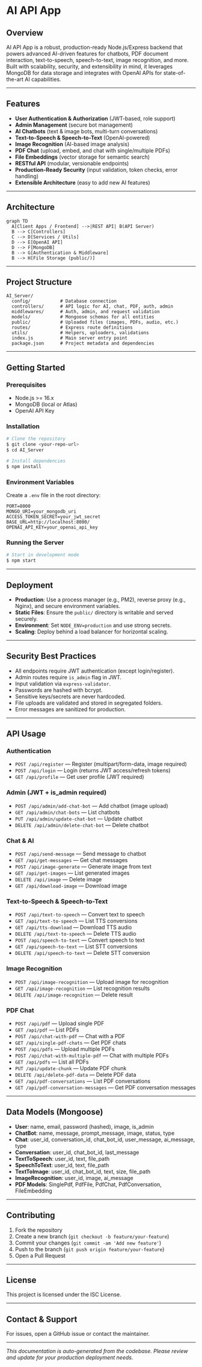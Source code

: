 # AI API App

## Overview
AI API App is a robust, production-ready Node.js/Express backend that powers advanced AI-driven features for chatbots, PDF document interaction, text-to-speech, speech-to-text, image recognition, and more. Built with scalability, security, and extensibility in mind, it leverages MongoDB for data storage and integrates with OpenAI APIs for state-of-the-art AI capabilities.

---

## Features
- **User Authentication & Authorization** (JWT-based, role support)
- **Admin Management** (secure bot management)
- **AI Chatbots** (text & image bots, multi-turn conversations)
- **Text-to-Speech & Speech-to-Text** (OpenAI-powered)
- **Image Recognition** (AI-based image analysis)
- **PDF Chat** (upload, embed, and chat with single/multiple PDFs)
- **File Embeddings** (vector storage for semantic search)
- **RESTful API** (modular, versionable endpoints)
- **Production-Ready Security** (input validation, token checks, error handling)
- **Extensible Architecture** (easy to add new AI features)

---

## Architecture
```mermaid
graph TD
  A[Client Apps / Frontend] -->|REST API| B(API Server)
  B --> C[Controllers]
  C --> D[Services / Utils]
  D --> E[OpenAI API]
  D --> F[MongoDB]
  B --> G[Authentication & Middleware]
  B --> H[File Storage (public/)]
```

---

## Project Structure
```
AI_Server/
  config/           # Database connection
  controllers/      # API logic for AI, chat, PDF, auth, admin
  middlewares/      # Auth, admin, and request validation
  models/           # Mongoose schemas for all entities
  public/           # Uploaded files (images, PDFs, audio, etc.)
  routes/           # Express route definitions
  utils/            # Helpers, uploaders, validations
  index.js          # Main server entry point
  package.json      # Project metadata and dependencies
```

---

## Getting Started
### Prerequisites
- Node.js >= 16.x
- MongoDB (local or Atlas)
- OpenAI API Key

### Installation
```bash
# Clone the repository
$ git clone <your-repo-url>
$ cd AI_Server

# Install dependencies
$ npm install
```

### Environment Variables
Create a `.env` file in the root directory:
```env
PORT=8000
MONGO_URI=your_mongodb_uri
ACCESS_TOKEN_SECRET=your_jwt_secret
BASE_URL=http://localhost:8000/
OPENAI_API_KEY=your_openai_api_key
```

### Running the Server
```bash
# Start in development mode
$ npm start
```

---

## Deployment
- **Production**: Use a process manager (e.g., PM2), reverse proxy (e.g., Nginx), and secure environment variables.
- **Static Files**: Ensure the `public/` directory is writable and served securely.
- **Environment**: Set `NODE_ENV=production` and use strong secrets.
- **Scaling**: Deploy behind a load balancer for horizontal scaling.

---

## Security Best Practices
- All endpoints require JWT authentication (except login/register).
- Admin routes require `is_admin` flag in JWT.
- Input validation via `express-validator`.
- Passwords are hashed with bcrypt.
- Sensitive keys/secrets are never hardcoded.
- File uploads are validated and stored in segregated folders.
- Error messages are sanitized for production.

---

## API Usage
### Authentication
- `POST /api/register` — Register (multipart/form-data, image required)
- `POST /api/login` — Login (returns JWT access/refresh tokens)
- `GET /api/profile` — Get user profile (JWT required)

### Admin (JWT + is_admin required)
- `POST /api/admin/add-chat-bot` — Add chatbot (image upload)
- `GET /api/admin/chat-bots` — List chatbots
- `PUT /api/admin/update-chat-bot` — Update chatbot
- `DELETE /api/admin/delete-chat-bot` — Delete chatbot

### Chat & AI
- `POST /api/send-message` — Send message to chatbot
- `GET /api/get-messages` — Get chat messages
- `POST /api/image-generate` — Generate image from text
- `GET /api/get-images` — List generated images
- `DELETE /api/image` — Delete image
- `GET /api/download-image` — Download image

### Text-to-Speech & Speech-to-Text
- `POST /api/text-to-speech` — Convert text to speech
- `GET /api/text-to-speech` — List TTS conversions
- `GET /api/tts-download` — Download TTS audio
- `DELETE /api/text-to-speech` — Delete TTS audio
- `POST /api/speech-to-text` — Convert speech to text
- `GET /api/speech-to-text` — List STT conversions
- `DELETE /api/speech-to-text` — Delete STT conversion

### Image Recognition
- `POST /api/image-recognition` — Upload image for recognition
- `GET /api/image-recognition` — List recognition results
- `DELETE /api/image-recognition` — Delete result

### PDF Chat
- `POST /api/pdf` — Upload single PDF
- `GET /api/pdf` — List PDFs
- `POST /api/chat-with-pdf` — Chat with a PDF
- `GET /api/single-pdf-chats` — Get PDF chats
- `POST /api/pdfs` — Upload multiple PDFs
- `POST /api/chat-with-multiple-pdf` — Chat with multiple PDFs
- `GET /api/pdfs` — List all PDFs
- `PUT /api/update-chunk` — Update PDF chunk
- `DELETE /api/delete-pdf-data` — Delete PDF data
- `GET /api/pdf-conversations` — List PDF conversations
- `GET /api/pdf-conversation-messages` — Get PDF conversation messages

---

## Data Models (Mongoose)
- **User**: name, email, password (hashed), image, is_admin
- **ChatBot**: name, message, prompt_message, image, status, type
- **Chat**: user_id, conversation_id, chat_bot_id, user_message, ai_message, type
- **Conversation**: user_id, chat_bot_id, last_message
- **TextToSpeech**: user_id, text, file_path
- **SpeechToText**: user_id, text, file_path
- **TextToImage**: user_id, chat_bot_id, text, size, file_path
- **ImageRecognition**: user_id, image, ai_message
- **PDF Models**: SinglePdf, PdfFile, PdfChat, PdfConversation, FileEmbedding

---

## Contributing
1. Fork the repository
2. Create a new branch (`git checkout -b feature/your-feature`)
3. Commit your changes (`git commit -am 'Add new feature'`)
4. Push to the branch (`git push origin feature/your-feature`)
5. Open a Pull Request

---

## License
This project is licensed under the ISC License.

---

## Contact & Support
For issues, open a GitHub issue or contact the maintainer.

---
*This documentation is auto-generated from the codebase. Please review and update for your production deployment needs.* 